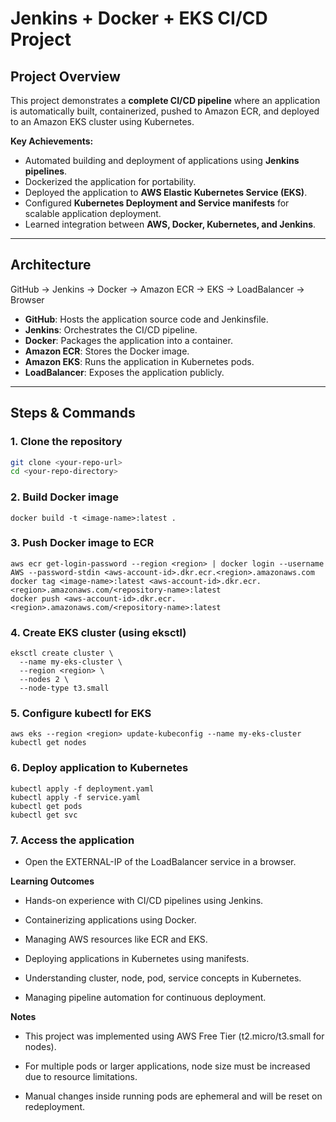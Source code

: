 # Jenkins + Docker + EKS CI/CD Project

## Project Overview

This project demonstrates a **complete CI/CD pipeline** where an application is automatically built, containerized, pushed to Amazon ECR, and deployed to an Amazon EKS cluster using Kubernetes.  

**Key Achievements:**
- Automated building and deployment of applications using **Jenkins pipelines**.
- Dockerized the application for portability.
- Deployed the application to **AWS Elastic Kubernetes Service (EKS)**.
- Configured **Kubernetes Deployment and Service manifests** for scalable application deployment.
- Learned integration between **AWS, Docker, Kubernetes, and Jenkins**.

---

## Architecture
GitHub → Jenkins → Docker → Amazon ECR → EKS → LoadBalancer → Browser

- **GitHub**: Hosts the application source code and Jenkinsfile.
- **Jenkins**: Orchestrates the CI/CD pipeline.
- **Docker**: Packages the application into a container.
- **Amazon ECR**: Stores the Docker image.
- **Amazon EKS**: Runs the application in Kubernetes pods.
- **LoadBalancer**: Exposes the application publicly.

---

## Steps & Commands

### 1. Clone the repository
```bash
git clone <your-repo-url>
cd <your-repo-directory>
```

### 2. Build Docker image
```
docker build -t <image-name>:latest .
```
### 3. Push Docker image to ECR
```
aws ecr get-login-password --region <region> | docker login --username AWS --password-stdin <aws-account-id>.dkr.ecr.<region>.amazonaws.com
docker tag <image-name>:latest <aws-account-id>.dkr.ecr.<region>.amazonaws.com/<repository-name>:latest
docker push <aws-account-id>.dkr.ecr.<region>.amazonaws.com/<repository-name>:latest
```
### 4. Create EKS cluster (using eksctl)
```
eksctl create cluster \
  --name my-eks-cluster \
  --region <region> \
  --nodes 2 \
  --node-type t3.small
```
### 5. Configure kubectl for EKS
```
aws eks --region <region> update-kubeconfig --name my-eks-cluster
kubectl get nodes
```

### 6. Deploy application to Kubernetes
```
kubectl apply -f deployment.yaml
kubectl apply -f service.yaml
kubectl get pods
kubectl get svc
```

### 7. Access the application

- Open the EXTERNAL-IP of the LoadBalancer service in a browser.

**Learning Outcomes**

- Hands-on experience with CI/CD pipelines using Jenkins.

- Containerizing applications using Docker.

- Managing AWS resources like ECR and EKS.

- Deploying applications in Kubernetes using manifests.

- Understanding cluster, node, pod, service concepts in Kubernetes.

- Managing pipeline automation for continuous deployment.

**Notes**

- This project was implemented using AWS Free Tier (t2.micro/t3.small for nodes).

- For multiple pods or larger applications, node size must be increased due to resource limitations.

- Manual changes inside running pods are ephemeral and will be reset on redeployment.


